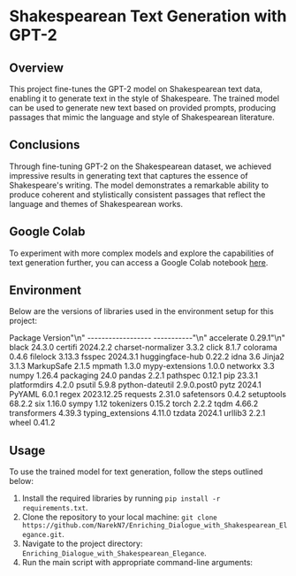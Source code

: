 # Shakespearean Text Generation with GPT-2

## Overview
This project fine-tunes the GPT-2 model on Shakespearean text data, enabling it to generate text in the style of Shakespeare. The trained model can be used to generate new text based on provided prompts, producing passages that mimic the language and style of Shakespearean literature.

## Conclusions
Through fine-tuning GPT-2 on the Shakespearean dataset, we achieved impressive results in generating text that captures the essence of Shakespeare's writing. The model demonstrates a remarkable ability to produce coherent and stylistically consistent passages that reflect the language and themes of Shakespearean works.

## Google Colab
To experiment with more complex models and explore the capabilities of text generation further, you can access a Google Colab notebook [here](link_to_google_colab_notebook).

## Environment
Below are the versions of libraries used in the environment setup for this project:

Package             Version"\n"
------------------ -----------"\n"
accelerate          0.29.1"\n"
black               24.3.0
certifi             2024.2.2
charset-normalizer  3.3.2
click               8.1.7
colorama            0.4.6
filelock            3.13.3
fsspec              2024.3.1
huggingface-hub     0.22.2
idna                3.6
Jinja2              3.1.3
MarkupSafe          2.1.5
mpmath              1.3.0
mypy-extensions     1.0.0
networkx            3.3
numpy               1.26.4
packaging           24.0
pandas              2.2.1
pathspec            0.12.1
pip                 23.3.1
platformdirs        4.2.0
psutil              5.9.8
python-dateutil     2.9.0.post0
pytz                2024.1
PyYAML              6.0.1
regex               2023.12.25
requests            2.31.0
safetensors         0.4.2
setuptools          68.2.2
six                 1.16.0
sympy               1.12
tokenizers          0.15.2
torch               2.2.2
tqdm                4.66.2
transformers        4.39.3
typing_extensions   4.11.0
tzdata              2024.1
urllib3             2.2.1
wheel               0.41.2




## Usage
To use the trained model for text generation, follow the steps outlined below:
1. Install the required libraries by running `pip install -r requirements.txt`.
2. Clone the repository to your local machine: `git clone https://github.com/NarekN7/Enriching_Dialogue_with_Shakespearean_Elegance.git`.
3. Navigate to the project directory: `Enriching_Dialogue_with_Shakespearean_Elegance`.
4. Run the main script with appropriate command-line arguments:
